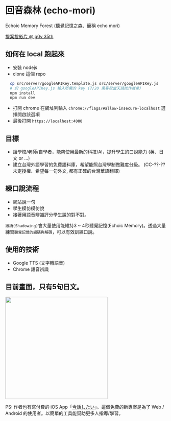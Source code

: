 # 回音森林 (echo-mori)
Echoic Memory Forest (聽覺記憶之森、簡稱 echo mori)

[提案投影片 @ g0v 35th](https://docs.google.com/presentation/d/1DMdIVLqwIjcZRoVV7quEEByhs_opCq0Q8VC1tB6H8ew/edit?usp=sharing)

## 如何在 local 跑起來

* 安裝 nodejs
* clone 這個 repo
```sh
  cp src/server/googleAPIKey.template.js src/server/googleAPIKey.js
  # 於 googleAPIKey.js 輸入所需的 key (7/20 黑客松當天請找作者拿)
  npm install
  npm run dev
```
* 打開 chrome 在網址列輸入 `chrome://flags/#allow-insecure-localhost` 選擇開啟該選項
* 最後打開 `https://localhost:4000`

## 目標
 - 讓學校/老師/自學者，能夠使用最新的科技/AI，提升學生的口說能力 (英、日文 or ...)
 - 建立台灣外語學習的免費語料庫，希望能照台灣學制做難度分級。 (CC-??-?? 未定授權、希望每一句外文, 都有正確的台灣華語翻譯)

## 練口說流程
 * 網站說一句
 * 學生模仿模仿說
 * 接著用語音辨識評分學生說的對不對。

`跟讀(Shadowing)`會大量使用能維持3 ~ 4秒聽覺記憶(Echoic Memory)。透過大量練習`聽覺記憶的編碼與解碼`，可以有效訓練口說。

## 使用的技術
  - Google TTS (文字轉語音)
  - Chrome 語音辨識

## 目前畫面，只有5句日文。
<img src="https://raw.githubusercontent.com/wangchou/echo-mori/master/img/20190713.jpg" height="320">

PS: 作者也有寫付費的 iOS App「[今話したい](https://github.com/wangchou/Shadowing)」。這個免費的新專案是為了 Web / Android 的使用者。以簡單的工具能幫助更多人指導/學習。
